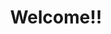 ---
title: "Welcome!!"
layout: splash
permalink: /
author_profile: true
header:
#   overlay_color: "#5e616c"
  overlay_image: /assets/images/cover.gif
  
---
